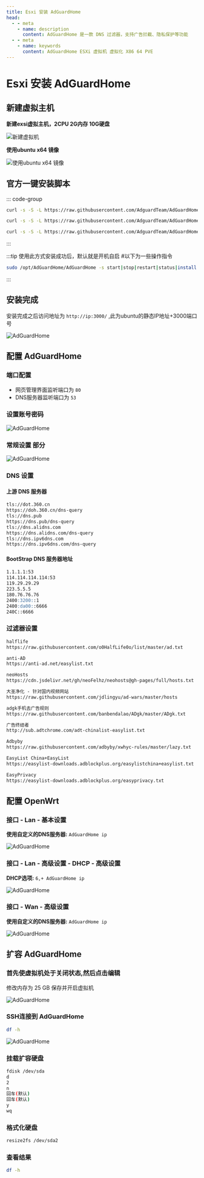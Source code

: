 ```yaml
---
title: Esxi 安装 AdGuardHome
head:
  - - meta
    - name: description
      content: AdGuardHome 是一款 DNS 过滤器，支持广告拦截、隐私保护等功能
  - - meta
    - name: keywords
      content: AdGuardHome ESXi 虚拟机 虚拟化 X86 64 PVE
---
```


# Esxi 安装 AdGuardHome

## 新建虚拟主机

**新建exsi虚拟主机，2CPU 2G内存 10G硬盘**

![新建虚拟机](https://i.theojs.cn/docs/20231230203658.webp '新建虚拟机')

**使用ubuntu x64 镜像**

![使用ubuntu x64 镜像](https://i.theojs.cn/docs/20231230203757.webp '使用ubuntu x64 镜像')

## 官方一键安装脚本

::: code-group

```sh [安装]
curl -s -S -L https://raw.githubusercontent.com/AdguardTeam/AdGuardHome/master/scripts/install.sh | sh -s -- -v
```

```sh [重装]
curl -s -S -L https://raw.githubusercontent.com/AdguardTeam/AdGuardHome/master/scripts/install.sh | sh -s -- -v -r
```

```sh [卸载]
curl -s -S -L https://raw.githubusercontent.com/AdguardTeam/AdGuardHome/master/scripts/install.sh | sh -s -- -v -u
```

:::

:::tip 使用此方式安装成功后，默认就是开机自启 #以下为一些操作指令

```sh
sudo /opt/AdGuardHome/AdGuardHome -s start|stop|restart|status|install|uninstall
```

:::

## 安装完成

安装完成之后访问地址为 `http://ip:3000/` ,此为ubuntu的静态IP地址+3000端口号

![AdGuardHome](https://i.theojs.cn/docs/20231230204830.webp '访问 `http://ip:3000/`')

## 配置 AdGuardHome

### 端口配置

- 网页管理界面监听端口为 `80`
- DNS服务器监听端口为 `53`

### 设置账号密码

![AdGuardHome](https://i.theojs.cn/docs/20231230205626.webp '设置账号密码')

### 常规设置 部分

![AdGuardHome](https://i.theojs.cn/docs/20231230205838.webp '常规设置 部分')

### DNS 设置

#### 上游 DNS 服务器

```md
tls://dot.360.cn
https://doh.360.cn/dns-query
tls://dns.pub
https://dns.pub/dns-query
tls://dns.alidns.com
https://dns.alidns.com/dns-query
tls://dns.ipv6dns.com
https://dns.ipv6dns.com/dns-query
```

#### BootStrap DNS 服务器地址

```md
1.1.1.1:53
114.114.114.114:53
119.29.29.29
223.5.5.5
180.76.76.76
2400:3200::1
2400:da00::6666
240C::6666
```

### 过滤器设置

```md
halflife
https://raw.githubusercontent.com/o0HalfLife0o/list/master/ad.txt

anti-AD
https://anti-ad.net/easylist.txt

neoHosts
https://cdn.jsdelivr.net/gh/neoFelhz/neohosts@gh-pages/full/hosts.txt

大圣净化 - 针对国内视频网站
https://raw.githubusercontent.com/jdlingyu/ad-wars/master/hosts

adgk手机去广告规则
https://raw.githubusercontent.com/banbendalao/ADgk/master/ADgk.txt

广告终结者
http://sub.adtchrome.com/adt-chinalist-easylist.txt

Adbyby
https://raw.githubusercontent.com/adbyby/xwhyc-rules/master/lazy.txt

EasyList China+EasyList
https://easylist-downloads.adblockplus.org/easylistchina+easylist.txt

EasyPrivacy
https://easylist-downloads.adblockplus.org/easyprivacy.txt
```

## 配置 OpenWrt

### 接口 - Lan - 基本设置

**使用自定义的DNS服务器:** `AdGuardHome ip`

![AdGuardHome](https://i.theojs.cn/docs/20231230210932.webp 'Lan口设置')

### 接口 - Lan - 高级设置 - DHCP - 高级设置

**DHCP选项:** `6,+ AdGuardHome ip`

![AdGuardHome](https://i.theojs.cn/docs/20231230211121.webp 'Lan口设置')

### 接口 - Wan - 高级设置

**使用自定义的DNS服务器:** `AdGuardHome ip`

![AdGuardHome](https://i.theojs.cn/docs/20231230211412.webp 'Wan口设置')

## 扩容 AdGuardHome

### 首先使虚拟机处于关闭状态,然后点击编辑

修改内存为 25 GB 保存并开启虚拟机

![AdGuardHome](https://i.theojs.cn/docs/20231231142111.webp '扩容 AdGuardHome')

### SSH连接到 AdGuardHome

```sh
df -h
```

![AdGuardHome](https://i.theojs.cn/docs/20231231142451.webp 'SSH连接到 AdGuardHome')

### 挂载扩容硬盘

```sh
fdisk /dev/sda
d
2
n
回车(默认)
回车(默认)
y
wq
```

### 格式化硬盘

```sh
resize2fs /dev/sda2
```

### 查看结果

```sh
df -h
```
